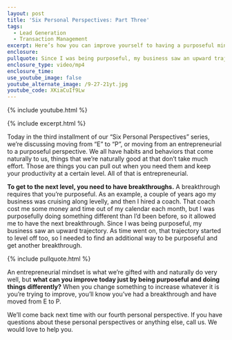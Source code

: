 ```yaml
---
layout: post
title: 'Six Personal Perspectives: Part Three'
tags:
  - Lead Generation
  - Transaction Management
excerpt: Here’s how you can improve yourself to having a purposeful mindset.
enclosure:
pullquote: Since I was being purposeful, my business saw an upward trajectory.
enclosure_type: video/mp4
enclosure_time:
use_youtube_image: false
youtube_alternate_image: /9-27-21yt.jpg
youtube_code: XKiaCuIf9Lw
---
```

{% include youtube.html %}

{% include excerpt.html %}

Today in the third installment of our “Six Personal Perspectives” series, we’re discussing moving from “E” to “P”, or moving from an entrepreneurial to a purposeful perspective. We all have habits and behaviors that come naturally to us, things that we’re naturally good at that don’t take much effort. Those are things you can pull out when you need them and keep your productivity at a certain level. All of that is entrepreneurial.&nbsp;

**To get to the next level, you need to have breakthroughs.** A breakthrough requires that you’re purposeful. As an example, a couple of years ago my business was cruising along levelly, and then I hired a coach. That coach cost me some money and time out of my calendar each month, but I was purposefully doing something different than I’d been before, so it allowed me to have the next breakthrough. Since I was being purposeful, my business saw an upward trajectory. As time went on, that trajectory started to level off too, so I needed to find an additional way to be purposeful and get another breakthrough.&nbsp;

{% include pullquote.html %}

An entrepreneurial mindset is what we’re gifted with and naturally do very well, but **what can you improve today just by being purposeful and doing things differently?** When you change something to increase whatever it is you’re trying to improve, you’ll know you’ve had a breakthrough and have moved from E to P.&nbsp;

We’ll come back next time with our fourth personal perspective. If you have questions about these personal perspectives or anything else, call us. We would love to help you.
